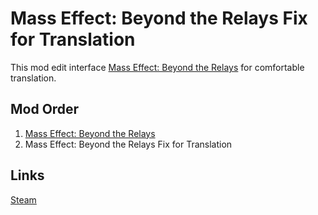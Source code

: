 # Mass Effect: Beyond the Relays Fix for Translation

This mod edit interface [Mass Effect: Beyond the Relays](https://steamcommunity.com/sharedfiles/filedetails/?id=2911033004) for comfortable translation.

## Mod Order
1. [Mass Effect: Beyond the Relays](https://steamcommunity.com/sharedfiles/filedetails/?id=2911033004)
2. Mass Effect: Beyond the Relays Fix for Translation

## Links
[Steam](https://steamcommunity.com/sharedfiles/filedetails/?id=2954292659)

